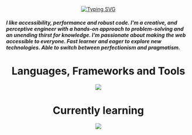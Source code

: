  <div align="center">
<a href="https://git.io/typing-svg"><img src="https://readme-typing-svg.herokuapp.com?font=Fira+Code&size=32&pause=1000&color=3D84FF&background=000000&center=true&vCenter=true&random=false&width=700&height=70&lines=Hello+there%2C%F0%9F%91%8B;I+am++passionate+web+developer" alt="Typing SVG" /></a>
 </div>
 <h5>I like accessibility, performance and robust code. I'm a creative, and perceptive engineer with a hands-on approach to problem-solving and an unending thirst for knowledge. I'm passionate about making the web accessible to everyone. Fast learner and eager to explore new technologies.  Able to switch between perfectionism and pragmatism.
</h5>
 <h1 align="center">Languages, Frameworks and Tools</h1>
<div align="center">
<img src="https://skillicons.dev/icons?i=css,html,js,ts,react,nextjs,angular,redux,nodejs,express,jest,bootstrap,less,materialui,sass,tailwind,firebase,mongodb,mysql,aws,gcp,git,github,gitlab,githubactions,apple,linux,windows,babel,bash,figma,jquery,netlify,npm,postman,rollupjs,vite,webpack,yarn&perline=13" />
</div>
 <h1 align="center">Currently learning</h1>
<div align="center">
<img src="https://skillicons.dev/icons?i=cs,dotnet,py,django&perline=2" />
</div>
